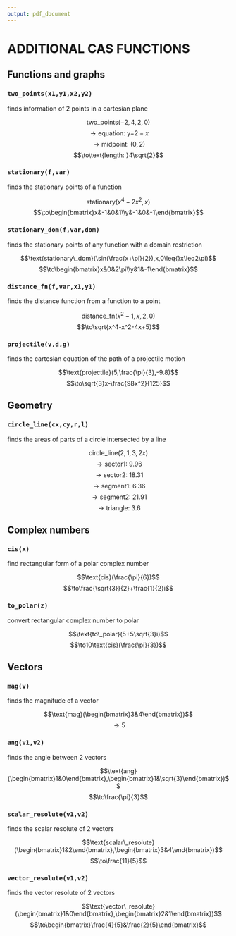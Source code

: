 ```yaml
---
output: pdf_document
---
```


# ADDITIONAL CAS FUNCTIONS

## Functions and graphs

### `two_points(x1,y1,x2,y2)`

finds information of 2 points in a cartesian plane

$$\text{two\_points}(-2,4,2,0)$$
$$\to\text{equation: y=}2-x$$
$$\to\text{midpoint: }(0,2)$$
$$\to\text{length: }4\sqrt{2}$$

### `stationary(f,var)`

finds the stationary points of a function

$$\text{stationary}(x^4-2x^2,x)$$
$$\to\begin{bmatrix}x&-1&0&1\\y&-1&0&-1\end{bmatrix}$$

### `stationary_dom(f,var,dom)`

finds the stationary points of any function with a domain restriction

$$\text{stationary\_dom}(\sin(\frac{x+\pi}{2}),x,0\leq{}x\leq2\pi)$$
$$\to\begin{bmatrix}x&0&2\pi\\y&1&-1\end{bmatrix}$$

### `distance_fn(f,var,x1,y1)`

finds the distance function from a function to a point

$$\text{distance\_fn}(x^2-1,x,2,0)$$
$$\to\sqrt{x^4-x^2-4x+5}$$

### `projectile(v,d,g)`

finds the cartesian equation of the path of a projectile motion

$$\text{projectile}(5,\frac{\pi}{3},-9.8)$$
$$\to\sqrt{3}x-\frac{98x^2}{125}$$

## Geometry

### `circle_line(cx,cy,r,l)`

finds the areas of parts of a circle intersected by a line

$$\text{circle\_line}(2,1,3,2x)$$
$$\to\text{sector1: }9.96$$
$$\to\text{sector2: }18.31$$
$$\to\text{segment1: }6.36$$
$$\to\text{segment2: }21.91$$
$$\to\text{triangle: }3.6$$

## Complex numbers

### `cis(x)`

find rectangular form of a polar complex number

$$\text{cis}(\frac{\pi}{6})$$
$$\to\frac{\sqrt{3}}{2}+\frac{1}{2}i$$

### `to_polar(z)`

convert rectangular complex number to polar

$$\text{to\_polar}(5+5\sqrt{3}i)$$
$$\to10\text{cis}(\frac{\pi}{3})$$

## Vectors

### `mag(v)`

finds the magnitude of a vector

$$\text{mag}(\begin{bmatrix}3&4\end{bmatrix})$$
$$\to5$$

### `ang(v1,v2)`

finds the angle between 2 vectors

$$\text{ang}(\begin{bmatrix}1&0\end{bmatrix},\begin{bmatrix}1&\sqrt{3}\end{bmatrix})$$
$$\to\frac{\pi}{3}$$

### `scalar_resolute(v1,v2)`

finds the scalar resolute of 2 vectors

$$\text{scalar\_resolute}(\begin{bmatrix}1&2\end{bmatrix},\begin{bmatrix}3&4\end{bmatrix})$$
$$\to\frac{11}{5}$$

### `vector_resolute(v1,v2)`

finds the vector resolute of 2 vectors

$$\text{vector\_resolute}(\begin{bmatrix}1&0\end{bmatrix},\begin{bmatrix}2&1\end{bmatrix})$$
$$\to\begin{bmatrix}\frac{4}{5}&\frac{2}{5}\end{bmatrix}$$
